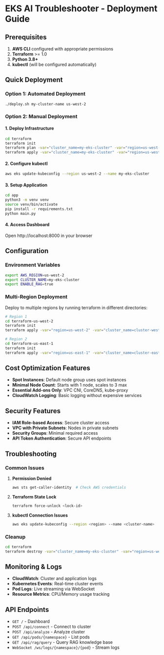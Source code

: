 # EKS AI Troubleshooter - Deployment Guide

## Prerequisites

1. **AWS CLI** configured with appropriate permissions
2. **Terraform** >= 1.0
3. **Python 3.8+**
4. **kubectl** (will be configured automatically)

## Quick Deployment

### Option 1: Automated Deployment
```bash
./deploy.sh my-cluster-name us-west-2
```

### Option 2: Manual Deployment

#### 1. Deploy Infrastructure
```bash
cd terraform
terraform init
terraform plan -var="cluster_name=my-eks-cluster" -var="region=us-west-2"
terraform apply -var="cluster_name=my-eks-cluster" -var="region=us-west-2"
```

#### 2. Configure kubectl
```bash
aws eks update-kubeconfig --region us-west-2 --name my-eks-cluster
```

#### 3. Setup Application
```bash
cd app
python3 -m venv venv
source venv/bin/activate
pip install -r requirements.txt
python main.py
```

#### 4. Access Dashboard
Open http://localhost:8000 in your browser

## Configuration

### Environment Variables
```bash
export AWS_REGION=us-west-2
export CLUSTER_NAME=my-eks-cluster
export ENABLE_RAG=true
```

### Multi-Region Deployment
Deploy to multiple regions by running terraform in different directories:

```bash
# Region 1
cd terraform-us-west-2
terraform init
terraform apply -var="region=us-west-2" -var="cluster_name=cluster-west"

# Region 2  
cd terraform-us-east-1
terraform init
terraform apply -var="region=us-east-1" -var="cluster_name=cluster-east"
```

## Cost Optimization Features

- **Spot Instances**: Default node group uses spot instances
- **Minimal Node Count**: Starts with 1 node, scales to 3 max
- **Essential Add-ons Only**: VPC CNI, CoreDNS, kube-proxy
- **CloudWatch Logging**: Basic logging without expensive services

## Security Features

- **IAM Role-based Access**: Secure cluster access
- **VPC with Private Subnets**: Nodes in private subnets
- **Security Groups**: Minimal required access
- **API Token Authentication**: Secure API endpoints

## Troubleshooting

### Common Issues

1. **Permission Denied**
   ```bash
   aws sts get-caller-identity  # Check AWS credentials
   ```

2. **Terraform State Lock**
   ```bash
   terraform force-unlock <lock-id>
   ```

3. **kubectl Connection Issues**
   ```bash
   aws eks update-kubeconfig --region <region> --name <cluster-name>
   ```

### Cleanup
```bash
cd terraform
terraform destroy -var="cluster_name=my-eks-cluster" -var="region=us-west-2"
```

## Monitoring & Logs

- **CloudWatch**: Cluster and application logs
- **Kubernetes Events**: Real-time cluster events
- **Pod Logs**: Live streaming via WebSocket
- **Resource Metrics**: CPU/Memory usage tracking

## API Endpoints

- `GET /` - Dashboard
- `POST /api/connect` - Connect to cluster
- `POST /api/analyze` - Analyze cluster
- `GET /api/pods/{namespace}` - List pods
- `GET /api/rag/query` - Query RAG knowledge base
- `WebSocket /ws/logs/{namespace}/{pod}` - Stream logs